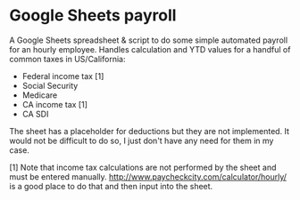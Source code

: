 # Google Sheets payroll

A Google Sheets spreadsheet & script to do some simple automated payroll for an hourly employee. Handles calculation and YTD values for a handful of common taxes in US/California:
* Federal income tax [1]
* Social Security
* Medicare
* CA income tax [1]
* CA SDI

The sheet has a placeholder for deductions but they are not implemented. It would not be difficult to do so, I just don't have any need for them in my case.

[1] Note that income tax calculations are not performed by the sheet and must be entered manually. http://www.paycheckcity.com/calculator/hourly/ is a good place to do that and then input into the sheet.
